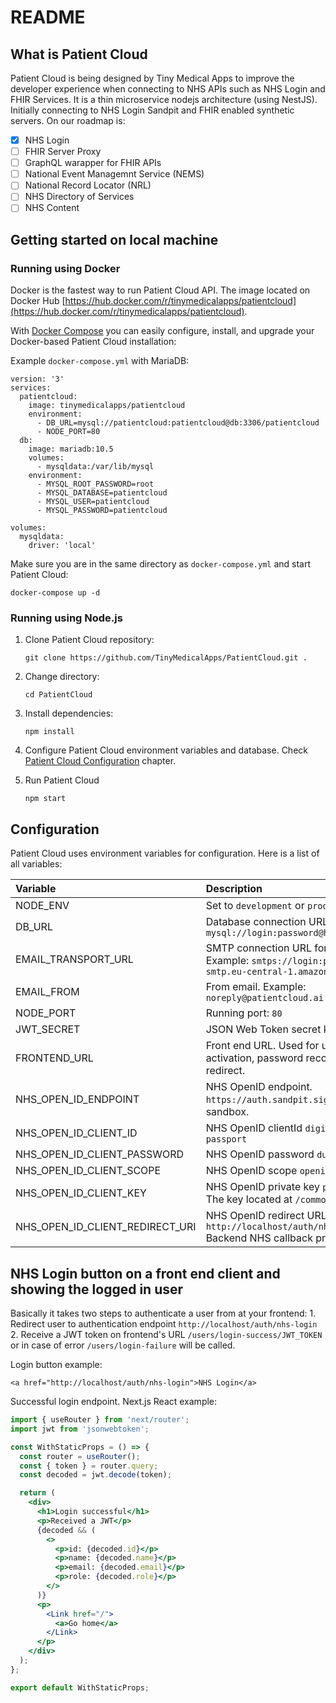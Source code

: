 # README

## What is Patient Cloud

Patient Cloud is being designed by Tiny Medical Apps to improve the developer experience when connecting to NHS APIs such as NHS Login and FHIR Services. It is a thin microservice nodejs architecture \(using NestJS\). Initially connecting to NHS Login Sandpit and FHIR enabled synthetic servers. On our roadmap is:

* [x] NHS Login
* [ ] FHIR Server Proxy
* [ ] GraphQL warapper for FHIR APIs
* [ ] National Event Managemnt Service \(NEMS\)
* [ ] National Record Locator \(NRL\)
* [ ] NHS Directory of Services
* [ ] NHS Content

## Getting started on local machine

### Running using Docker

Docker is the fastest way to run Patient Cloud API. The image located on Docker Hub [https://hub.docker.com/r/tinymedicalapps/patientcloud](https://hub.docker.com/r/tinymedicalapps/patientcloud).

With [Docker Compose](https://docs.docker.com/compose/install/) you can easily configure, install, and upgrade your Docker-based Patient Cloud installation:

Example `docker-compose.yml` with MariaDB:

```text
version: '3'
services:
  patientcloud:
    image: tinymedicalapps/patientcloud
    environment:
      - DB_URL=mysql://patientcloud:patientcloud@db:3306/patientcloud
      - NODE_PORT=80
  db:
    image: mariadb:10.5
    volumes:
      - mysqldata:/var/lib/mysql
    environment:
      - MYSQL_ROOT_PASSWORD=root
      - MYSQL_DATABASE=patientcloud
      - MYSQL_USER=patientcloud
      - MYSQL_PASSWORD=patientcloud

volumes:
  mysqldata:
    driver: 'local'
```

Make sure you are in the same directory as `docker-compose.yml` and start Patient Cloud:

```text
docker-compose up -d
```

### Running using Node.js

1. Clone Patient Cloud repository:

   ```text
   git clone https://github.com/TinyMedicalApps/PatientCloud.git .
   ```

2. Change directory:

   ```text
   cd PatientCloud
   ```

3. Install dependencies:

   ```text
   npm install
   ```

4. Configure Patient Cloud environment variables and database. Check [Patient Cloud Configuration](./#configuration) chapter.
5. Run Patient Cloud

   ```text
   npm start
   ```

## Configuration

Patient Cloud uses environment variables for configuration. Here is a list of all variables:

| Variable | Description |
| :--- | :--- |
| NODE\_ENV | Set to `development` or `production` |
| DB\_URL | Database connection URL. Example: `mysql://login:password@host:3306/dbname` |
| EMAIL\_TRANSPORT\_URL | SMTP connection URL for sending mails. Example: `smtps://login:password@email-smtp.eu-central-1.amazonaws.com` |
| EMAIL\_FROM | From email. Example: `noreply@patientcloud.ai` |
| NODE\_PORT | Running port: `80` |
| JWT\_SECRET | JSON Web Token secret key string. |
| FRONTEND\_URL | Front end URL. Used for user registration activation, password recovery and oAuth redirect. |
| NHS\_OPEN\_ID\_ENDPOINT | NHS OpenID endpoint. `https://auth.sandpit.signin.nhs.uk` for sandbox. |
| NHS\_OPEN\_ID\_CLIENT\_ID | NHS OpenID clientId `digital-health-passport` |
| NHS\_OPEN\_ID\_CLIENT\_PASSWORD | NHS OpenID password `dummy` |
| NHS\_OPEN\_ID\_CLIENT\_SCOPE | NHS OpenID scope `openid profile` |
| NHS\_OPEN\_ID\_CLIENT\_KEY | NHS OpenID private key `private_key.pem` The key located at `/common/keys` directory |
| NHS\_OPEN\_ID\_CLIENT\_REDIRECT\_URI | NHS OpenID redirect URL `http://localhost/auth/nhs-callback` Backend NHS callback process endpoint. |

## NHS Login button on a front end client and showing the logged in user

Basically it takes two steps to authenticate a user from at your frontend: 1. Redirect user to authentication endpoint `http://localhost/auth/nhs-login` 2. Receive a JWT token on frontend's URL `/users/login-success/JWT_TOKEN` or in case of error `/users/login-failure` will be called.

Login button example:

```markup
<a href="http://localhost/auth/nhs-login">NHS Login</a>
```

Successful login endpoint. Next.js React example:

```jsx
import { useRouter } from 'next/router';
import jwt from 'jsonwebtoken';

const WithStaticProps = () => {
  const router = useRouter();
  const { token } = router.query;
  const decoded = jwt.decode(token);

  return (
    <div>
      <h1>Login successful</h1>
      <p>Received a JWT</p>
      {decoded && (
        <>
          <p>id: {decoded.id}</p>
          <p>name: {decoded.name}</p>
          <p>email: {decoded.email}</p>
          <p>role: {decoded.role}</p>
        </>
      )}
      <p>
        <Link href="/">
          <a>Go home</a>
        </Link>
      </p>
    </div>
  );
};

export default WithStaticProps;
```

